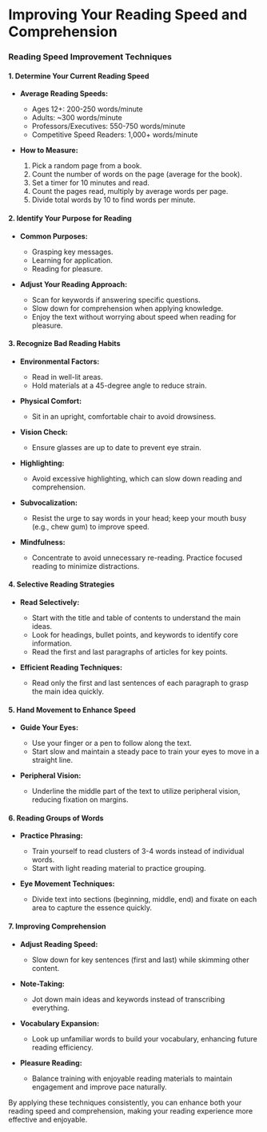 # Improving Your Reading Speed and Comprehension

### Reading Speed Improvement Techniques

#### 1. Determine Your Current Reading Speed
- **Average Reading Speeds:**
  - Ages 12+: 200-250 words/minute
  - Adults: ~300 words/minute
  - Professors/Executives: 550-750 words/minute
  - Competitive Speed Readers: 1,000+ words/minute

- **How to Measure:**
  1. Pick a random page from a book.
  2. Count the number of words on the page (average for the book).
  3. Set a timer for 10 minutes and read.
  4. Count the pages read, multiply by average words per page.
  5. Divide total words by 10 to find words per minute.

#### 2. Identify Your Purpose for Reading
- **Common Purposes:**
  - Grasping key messages.
  - Learning for application.
  - Reading for pleasure.
  
- **Adjust Your Reading Approach:**
  - Scan for keywords if answering specific questions.
  - Slow down for comprehension when applying knowledge.
  - Enjoy the text without worrying about speed when reading for pleasure.

#### 3. Recognize Bad Reading Habits
- **Environmental Factors:**
  - Read in well-lit areas.
  - Hold materials at a 45-degree angle to reduce strain.
  
- **Physical Comfort:**
  - Sit in an upright, comfortable chair to avoid drowsiness.
  
- **Vision Check:**
  - Ensure glasses are up to date to prevent eye strain.

- **Highlighting:**
  - Avoid excessive highlighting, which can slow down reading and comprehension.
  
- **Subvocalization:**
  - Resist the urge to say words in your head; keep your mouth busy (e.g., chew gum) to improve speed.

- **Mindfulness:**
  - Concentrate to avoid unnecessary re-reading. Practice focused reading to minimize distractions.

#### 4. Selective Reading Strategies
- **Read Selectively:**
  - Start with the title and table of contents to understand the main ideas.
  - Look for headings, bullet points, and keywords to identify core information.
  - Read the first and last paragraphs of articles for key points.

- **Efficient Reading Techniques:**
  - Read only the first and last sentences of each paragraph to grasp the main idea quickly.

#### 5. Hand Movement to Enhance Speed
- **Guide Your Eyes:**
  - Use your finger or a pen to follow along the text.
  - Start slow and maintain a steady pace to train your eyes to move in a straight line.

- **Peripheral Vision:**
  - Underline the middle part of the text to utilize peripheral vision, reducing fixation on margins.

#### 6. Reading Groups of Words
- **Practice Phrasing:**
  - Train yourself to read clusters of 3-4 words instead of individual words.
  - Start with light reading material to practice grouping.

- **Eye Movement Techniques:**
  - Divide text into sections (beginning, middle, end) and fixate on each area to capture the essence quickly.

#### 7. Improving Comprehension
- **Adjust Reading Speed:**
  - Slow down for key sentences (first and last) while skimming other content.

- **Note-Taking:**
  - Jot down main ideas and keywords instead of transcribing everything.

- **Vocabulary Expansion:**
  - Look up unfamiliar words to build your vocabulary, enhancing future reading efficiency.

- **Pleasure Reading:**
  - Balance training with enjoyable reading materials to maintain engagement and improve pace naturally.

By applying these techniques consistently, you can enhance both your reading speed and comprehension, making your reading experience more effective and enjoyable.